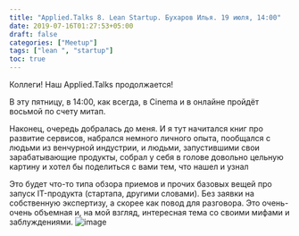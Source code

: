```yaml
---
title: "Applied.Talks 8. Lean Startup. Бухаров Илья. 19 июля, 14:00"
date: 2019-07-16T01:27:53+05:00
draft: false
categories: ["Meetup"]
tags: ["lean ", "startup"]
toc: true
---
```



Коллеги! Наш Applied.Talks продолжается!


В эту пятницу, в 14:00, как всегда, в Cinema и в онлайне пройдёт восьмой по счету митап.


Наконец, очередь добралась до меня. И я тут начитался книг про развитие сервисов, набрался немного личного опыта, пообщался с людьми из венчурной индустрии, и людьми, запустившими свои зарабатывающие продукты, собрал у себя в голове довольно цельную картину и хотел бы поделиться с вами тем, что нашел и узнал 


Это будет что-то типа обзора приемов и прочих базовых вещей про запуск IT-продукта (стартапа, другими словами). Без заявки на собственную экспертизу, а скорее как повод для разговора. Это очень-очень объемная и, на мой взгляд, интересная тема со своими мифами и заблуждениями.
![image](images/lean2019.jpg)
<!--more-->

